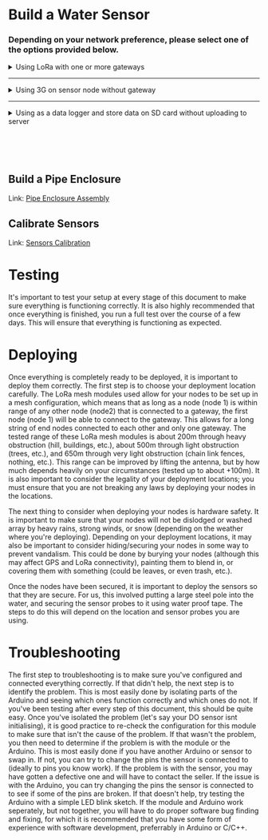 # Build a Water Sensor

### Depending on your network preference, please select one of the options provided below.

<details>
<summary>Using LoRa with one or more gateways</summary>
<br>

This approach employs a mesh network, ideal for situations where the 3G signal is unstable or unavailable over water.

<div align="center">
    <img src="Documentation/Pictures/Mesh_Tube.png" width="60%">
</div>

A gateway is essential to facilitate the transmission of data from the node to the server.

## Build a Sensor Node

Link: [Build EndNode](Documentation/Water_Sensor/Build_EndNode.md)

### Connect LoRa Module

**LoRA:**

- Total of 7 pins on the chip: Used Tx, Rx, Vcc and GND <u>(IGNORE SET, AUX and EN pins)</u>.
- Connect the Vcc of LoRA to the 5V of Arduino. Second, GND of LoRA with GND.
- Connect LoRA Tx with Arduino A4.
- Connect LoRA Rx with Arduino A5.

<img src="Documentation/Pictures/water_arduino/Water_Sensor_End_Node_2023_bb_LoRa.png" width="50%">

## Build gateway

Link: [Build Gateway](Documentation/Water_Sensor/Build_Gateway.md)

Link: [Gateway Enclosure](Documentation/Water_Sensor/Gateway_Enclosure_Assembly.md)

## Flash firmware for nodes

### remoteConfig.h

The primary configuration file is remoteConfig.h, located within the `Arduino/libraries/re-moteConfig/` directory. To configure your Arduinos:

1. Navigate to the re-moteConfig library: `Arduino/libraries/re-moteConfig/remoteConfig.h`.
2. This is the sole file you'll need to modify, unless you're introducing custom functionalities.
3. Within the file, comment or uncomment lines as per your desired configuration.
4. Adjust the `Node_Type` value based on whether you're working with a Gateway or an End node.
5. Each setting within the file comes with comprehensive comments to guide you on its purpose and function.
6. Ensure you follow the instructions carefully for optimal performance.

To configure the sensor node, please refer to the example provided below.

[Mesh remoteConfig.h](Water_Sensor/Libraries/re-moteConfig/Example/meshNode.h)

### Flash

Link: [Flash firmware](Documentation/Water_Sensor/Flash_firmware.md)

## Flash firmware for Gateway

### remoteConfig.h

The primary configuration file is remoteConfig.h, located within the `Arduino/libraries/re-moteConfig/` directory. To configure your Arduinos:

1. Navigate to the re-moteConfig library: `Arduino/libraries/re-moteConfig/remoteConfig.h`.
2. This is the sole file you'll need to modify, unless you're introducing custom functionalities.
3. Within the file, comment or uncomment lines as per your desired configuration.
4. Adjust the `Node_Type` value based on whether you're working with a Gateway or an End node.
5. Each setting within the file comes with comprehensive comments to guide you on its purpose and function.
6. Ensure you follow the instructions carefully for optimal performance.

To configure the gateway node, please refer to the example provided below.

[Mesh remoteConfig.h](Water_Sensor/Libraries/re-moteConfig/Example/meshNode.h)

### Flash

Link: [Flash firmware](Documentation/Water_Sensor/Flash_firmware.md)

</details>

---

<details>
<summary>Using 3G on sensor node without gateway</summary>
<br>

This approach involves equipping all sensor nodes with 3G connectivity. It's ideal for setups where all nodes are within areas with available 3G signal and are spaced at considerable distances from one another.

<div align="center">
    <img src="Documentation/Pictures/SingleNode.png" width="60%">
</div>

## Build a Sensor Node

Link: [Build EndNode](Documentation/Water_Sensor/Build_EndNode.md)

## Connect the 3G Module

**3G shield:**

- Total of 7 pins on the chip: Used Tx, Rx, Vcc and GND <u>(IGNORE SET, AUX and EN pins)</u>.
- Attach 3G shield to Arduino Mega or only connect the pins.
- Connect 3G Tx with Arduino 11.
- Connect 3G Rx with Arduino 10.

<img src="Documentation/Pictures/water_arduino/Water_Sensor_End_Node_2023_bb_3g.png" width="50%">

## Flash firmware for nodes

### remoteConfig.h

The primary configuration file is remoteConfig.h, located within the `Arduino/libraries/re-moteConfig/` directory. To configure your Arduinos:

1. Navigate to the re-moteConfig library: `Arduino/libraries/re-moteConfig/remoteConfig.h`.
2. This is the sole file you'll need to modify, unless you're introducing custom functionalities.
3. Within the file, comment or uncomment lines as per your desired configuration.
4. Each setting within the file comes with comprehensive comments to guide you on its purpose and function.
5. Ensure you follow the instructions carefully for optimal performance.

To configure the sensor node, please refer to the example provided below.

[3G remoteConfig.h](Water_Sensor/Libraries/re-moteConfig/Example/singleNode.h)

### Flash

Link: [Flash firmware](Documentation/Water_Sensor/Flash_firmware.md)

</details>

---

<details>
<summary>Using as a data logger and store data on SD card without uploading to server</summary>
<br>

This option is suitable if you don't require real-time data and prefer to retrieve information solely from an SD card.

<div align="center">
    <img src="Documentation/Pictures/DataLogger.png" width="60%">
</div>

## Build a Sensor Node

Link: [Build EndNode](Documentation/Water_Sensor/Build_EndNode.md)

## Flash firmware for nodes

### remoteConfig.h

The primary configuration file is remoteConfig.h, located within the `Arduino/libraries/re-moteConfig/` directory. To configure your Arduinos:

1. Navigate to the re-moteConfig library: `Arduino/libraries/re-moteConfig/remoteConfig.h`.
2. This is the sole file you'll need to modify, unless you're introducing custom functionalities.
3. Within the file, comment or uncomment lines as per your desired configuration.
4. Each setting within the file comes with comprehensive comments to guide you on its purpose and function.
5. Ensure you follow the instructions carefully for optimal performance.

To configure the sensor node, please refer to the example provided below.

[dataLogger remoteConfig.h](Water_Sensor/Libraries/re-moteConfig/Example/dataLogger.h)

### Flash

Link: [Flash firmware](Documentation/Water_Sensor/Flash_firmware.md)

</details>

<br><br><br>

## Build a Pipe Enclosure

Link: [Pipe Enclosure Assembly](Documentation/Water_Sensor/Pipe_Enclosure_Assembly.md)

## Calibrate Sensors

Link: [Sensors Calibration](Documentation/Water_Sensor/Sensors_Calibration.md)


# Testing

It's important to test your setup at every stage of this document to make sure everything is functioning correctly. It is also highly recommended that once everything is finished, you run a full test over the course of a few days. This will ensure that everything is functioning as expected.

# Deploying

Once everything is completely ready to be deployed, it is important to deploy them correctly. The first step is to choose your deployment location carefully. The LoRa mesh modules used allow for your nodes to be set up in a mesh configuration, which means that as long as a node (node 1) is within range of any other node (node2) that is connected to a gateway, the first node (node 1) will be able to connect to the gateway. This allows for a long string of end nodes connected to each other and only one gateway. The tested range of these LoRa mesh modules is about 200m through heavy obstruction (hill, buildings, etc.), about 500m through light obstruction (trees, etc.), and 650m through very light obstruction (chain link fences, nothing, etc.). This range can be improved by lifting the antenna, but by how much depends heavily on your circumstances (tested up to about +100m). It is also important to consider the legality of your deployment locations; you must ensure that you are not breaking any laws by deploying your nodes in the locations.

The next thing to consider when deploying your nodes is hardware safety. It is important to make sure that your nodes will not be dislodged or washed array by heavy rains, strong winds, or snow (depending on the weather where you're deploying). Depending on your deployment locations, it may also be important to consider hiding/securing your nodes in some way to prevent vandalism. This could be done by burying your nodes (although this may affect GPS and LoRa connectivity), painting them to blend in, or covering them with something (could be leaves, or even trash, etc.).

Once the nodes have been secured, it is important to deploy the sensors so that they are secure. For us, this involved putting a large steel pole into the water, and securing the sensor probes to it using water proof tape. The steps to do this will depend on the location and sensor probes you are using.

# Troubleshooting

The first step to troubleshooting is to make sure you've configured and connected everything correctly. If that didn't help, the next step is to identify the problem. This is most easily done by isolating parts of the Arduino and seeing which ones function correctly and which ones do not. If you've been testing after every step of this document, this should be quite easy. Once you've isolated the problem (let's say your DO sensor isnt initialising), it is good practice to re-check the configuration for this module to make sure that isn't the cause of the problem. If that wasn't the problem, you then need to determine if the problem is with the module or the Arduino. This is most easily done if you have another Arduino or sensor to swap in. If not, you can try to change the pins the sensor is connected to (ideally to pins you know work). If the problem is with the sensor, you may have gotten a defective one and will have to contact the seller. If the issue is with the Arduino, you can try changing the pins the sensor is connected to to see if some of the pins are broken. If that doesn't help, try testing the Arduino with a simple LED blink sketch. If the module and Arduino work seperately, but not together, you will have to do proper software bug finding and fixing, for which it is recommended that you have some form of experience with software development, preferrably in Arduino or C/C++.